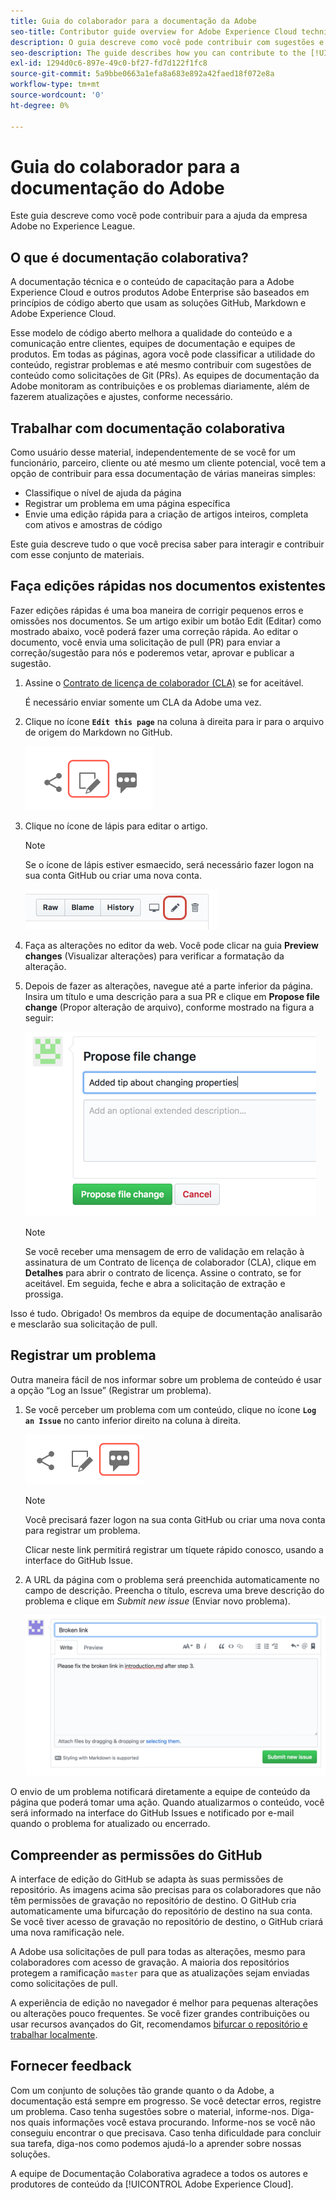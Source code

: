 ```yaml
---
title: Guia do colaborador para a documentação da Adobe
seo-title: Contributor guide overview for Adobe Experience Cloud technical documentation
description: O guia descreve como você pode contribuir com sugestões e adições para o site da documentação da Adobe.
seo-description: The guide describes how you can contribute to the [!UICONTROL Adobe Experience Cloud] technical documentation.
exl-id: 1294d0c6-897e-49c0-bf27-fd7d122f1fc8
source-git-commit: 5a9bbe0663a1efa8a683e892a42faed18f072e8a
workflow-type: tm+mt
source-wordcount: '0'
ht-degree: 0%

---
```


# Guia do colaborador para a documentação do Adobe

Este guia descreve como você pode contribuir para a ajuda da empresa Adobe no Experience League.

## O que é documentação colaborativa?

A documentação técnica e o conteúdo de capacitação para a Adobe Experience Cloud e outros produtos Adobe Enterprise são baseados em princípios de código aberto que usam as soluções GitHub, Markdown e Adobe Experience Cloud.

Esse modelo de código aberto melhora a qualidade do conteúdo e a comunicação entre clientes, equipes de documentação e equipes de produtos. Em todas as páginas, agora você pode classificar a utilidade do conteúdo, registrar problemas e até mesmo contribuir com sugestões de conteúdo como solicitações de Git (PRs). As equipes de documentação da Adobe monitoram as contribuições e os problemas diariamente, além de fazerem atualizações e ajustes, conforme necessário.

## Trabalhar com documentação colaborativa

Como usuário desse material, independentemente de se você for um funcionário, parceiro, cliente ou até mesmo um cliente potencial, você tem a opção de contribuir para essa documentação de várias maneiras simples:

* Classifique o nível de ajuda da página
* Registrar um problema em uma página específica
* Envie uma edição rápida para a criação de artigos inteiros, completa com ativos e amostras de código

Este guia descreve tudo o que você precisa saber para interagir e contribuir com esse conjunto de materiais.

<!--
>[!IMPORTANT]
>All repositories that publish to docs.adobe.com have adopted the [Adobe Open Source Code of Conduct](../code-of-conduct.md) or the [.NET Foundation Code of Conduct](https://dotnetfoundation.org/code-of-conduct). For more information, see the [Contributing](../contributing.md) article.
>
> Minor corrections or clarifications to documentation and code examples in public repositories are covered by the [Adobe Documentation Terms of Use](https://www.adobe.com/legal/terms.html). New or significant changes generate a comment in the pull request, asking you to submit an online Contribution License Agreement (CLA) if you are not an employee of Adobe. We need you to complete the online form before we can review or accept your pull request.
-->

## Faça edições rápidas nos documentos existentes

Fazer edições rápidas é uma boa maneira de corrigir pequenos erros e omissões nos documentos. Se um artigo exibir um botão Edit (Editar) como mostrado abaixo, você poderá fazer uma correção rápida. Ao editar o documento, você envia uma solicitação de pull (PR) para enviar a correção/sugestão para nós e poderemos vetar, aprovar e publicar a sugestão.

1. Assine o [Contrato de licença de colaborador (CLA)](http://opensource.adobe.com/cla.html) se for aceitável.

   É necessário enviar somente um CLA da Adobe uma vez.
1. Clique no ícone **`Edit this page`** na coluna à direita para ir para o arquivo de origem do Markdown no GitHub.

   ![Editar este ícone de página](/help/assets/git_edit.png)

1. Clique no ícone de lápis para editar o artigo.

   >[!NOTE]
   >
   >Se o ícone de lápis estiver esmaecido, será necessário fazer logon na sua conta GitHub ou criar uma nova conta.

   ![Localização do ícone de lápis](assets/edit-icon.png)

1. Faça as alterações no editor da web. Você pode clicar na guia **Preview changes** (Visualizar alterações) para verificar a formatação da alteração.
1. Depois de fazer as alterações, navegue até a parte inferior da página. Insira um título e uma descrição para a sua PR e clique em **Propose file change** (Propor alteração de arquivo), conforme mostrado na figura a seguir:

   ![como propor sua alteração](assets/submit-pull-request.png)

   >[!NOTE]
   >
   >Se você receber uma mensagem de erro de validação em relação à assinatura de um Contrato de licença de colaborador (CLA), clique em **Detalhes** para abrir o contrato de licença. Assine o contrato, se for aceitável. Em seguida, feche e abra a solicitação de extração e prossiga.

Isso é tudo. Obrigado! Os membros da equipe de documentação analisarão e mesclarão sua solicitação de pull.

## Registrar um problema

Outra maneira fácil de nos informar sobre um problema de conteúdo é usar a opção “Log an Issue” (Registrar um problema).

1. Se você perceber um problema com um conteúdo, clique no ícone **`Log an Issue`** no canto inferior direito na coluna à direita.

   ![](assets/git_log_issue.png)

   >[!NOTE]
   >
   >Você precisará fazer logon na sua conta GitHub ou criar uma nova conta para registrar um problema.

   Clicar neste link permitirá registrar um tíquete rápido conosco, usando a interface do GitHub Issue.

1. A URL da página com o problema será preenchida automaticamente no campo de descrição. Preencha o título, escreva uma breve descrição do problema e clique em *Submit new issue* (Enviar novo problema).

   ![](assets/git_issue_example.png)

O envio de um problema notificará diretamente a equipe de conteúdo da página que poderá tomar uma ação. Quando atualizarmos o conteúdo, você será informado na interface do GitHub Issues e notificado por e-mail quando o problema for atualizado ou encerrado.

## Compreender as permissões do GitHub

A interface de edição do GitHub se adapta às suas permissões de repositório. As imagens acima são precisas para os colaboradores que não têm permissões de gravação no repositório de destino. O GitHub cria automaticamente uma bifurcação do repositório de destino na sua conta. Se você tiver acesso de gravação no repositório de destino, o GitHub criará uma nova ramificação nele.

A Adobe usa solicitações de pull para todas as alterações, mesmo para colaboradores com acesso de gravação. A maioria dos repositórios protegem a ramificação `master` para que as atualizações sejam enviadas como solicitações de pull.

A experiência de edição no navegador é melhor para pequenas alterações ou alterações pouco frequentes. Se você fizer grandes contribuições ou usar recursos avançados do Git, recomendamos [bifurcar o repositório e trabalhar localmente](setup/full-workflow.md).

## Fornecer feedback

Com um conjunto de soluções tão grande quanto o da Adobe, a documentação está sempre em progresso. Se você detectar erros, registre um problema. Caso tenha sugestões sobre o material, informe-nos. Diga-nos quais informações você estava procurando. Informe-nos se você não conseguiu encontrar o que precisava. Caso tenha dificuldade para concluir sua tarefa, diga-nos como podemos ajudá-lo a aprender sobre nossas soluções.

A equipe de Documentação Colaborativa agradece a todos os autores e produtores de conteúdo da [!UICONTROL Adobe Experience Cloud].
